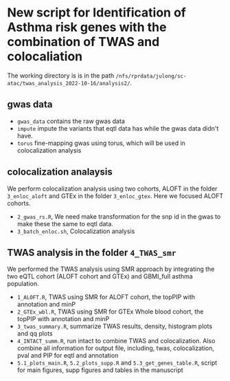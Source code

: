 # New script for Identification of Asthma risk genes with the combination of TWAS and colocaliation

The working directory is is in the path `/nfs/rprdata/julong/sc-atac/twas_analysis_2022-10-16/analysis2/`.

## gwas data
- `gwas_data` contains the raw gwas data
- `impute` impute the variants that eqtl data has while the gwas data didn't have.  
- `torus` fine-mapping gwas using torus, which will be used in colocalization analysis

 
## colocalization analaysis 
We perform colocalization analysis using two cohorts, ALOFT in the folder `3_enloc_aloft` and GTEx in the folder `3_enloc_gtex`. Here we focused ALOFT cohorts.
- `2_gwas_rs.R`, We need make transformation for the snp id in the gwas to make these the same to eqtl data.   
- `3_batch_enloc.sh`, Colocalization analysis 

## TWAS analysis in the folder `4_TWAS_smr` 
We performed the TWAS analysis using SMR approach by integrating the two eQTL cohort (ALOFT cohort and GTEx)  and GBMI_full asthma population.
- `1_ALOFT.R`, TWAS using SMR for ALOFT cohort, the topPIP with annotation and minP
- `2_GTEx_wbl.R`, TWAS using SMR for GTEx Whole blood cohort, the topPIP with annotation and minP
- `3_twas_summary.R`, summarize TWAS results, density, histogram plots and qq plots 
- `4_INTACT_summ.R`, run intact to combine TWAS and colocalization. Also combine all information for output file, including, twas, colocalization, pval and PIP for eqtl and annotation
- `5.1_plots_main.R`, `5.2_plots_supp.R` and `5.3_get_genes_table.R`, script for main figures, supp figures and tables in the manuscript
 